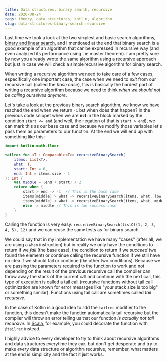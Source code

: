 ```yaml
---
title: Data structures, binary search, recursive
date: 2020-08-24
tags: theory, data structures, kotlin, algorithm
slug: data-structures-binary-search-recursive
---
```


Last time we took a look at the two simplest and basic search algorithms, [binary and linear search]({filename}/2020-08-19-data-structures-binary-and-linear-search.md), and I mentioned at the end that binary search is a good example of an algorithm that can be expressed in recursive way (and even analyzed its performance using the master theorem). I am pretty sure by now you already wrote the same algorithm using a recursive approach but just in case we will check a simple recursive algorithm for binary search.

When writing a recursive algorithm we need to take care of a few cases, especifically one important case, the case when we need to _exit_ from our recursive call (called the _base case_), this is basically the hardest part of writing a recursive algorithm because we need to think _when we should not be calling ourselves anymore_.

Let's take a look at the previous binary search algorithm, we know we have reached the end when we return `-1` but when does that happen? in the previous code snippet when we are **not** in the block marked by the condition `start <= end` (and well, the negation of that is `start > end`), we can mark this as our base case and because we modify those variables let's pass them as parameters to our function. At the end we will end up with something like this:

```kotlin
import kotlin.math.floor

tailrec fun <T : Comparable<T>> recursiveBinarySearch(
    items: List<T>,
    what: T,
    start: Int = 0,
    end: Int = items.size - 1
): Int {
    val middle = (end + start) / 2
    return when {
        start > end -> -1  // This is the base case
        items[middle] > what -> recursiveBinarySearch(items, what, low, middle - 1)
        items[middle] < what -> recursiveBinarySearch(items, what, middle + 1, high)
        else -> middle // This is the success case
    }
}
```

Calling the function is very easy: `recursiveBinarySearch(listOf(1, 2, 3, 4, 5), 12)` and we can reuse the same tests as for binary search.

We could say that in my implementation we have many "cases" (after all, we are using a `when` instruction) but in reality we only have the conditions to return if we _fail_ (the base case), the condition to return if we _succeed_ (we found the element) or continue calling the recursive function if we still have no idea if we should fail or continue (the other two conditions). Because we are passing the parameters required to the function to work and not depending on the result of the previous recursive call the compiler can throw away the stack of the current call and continue with the next call, this type of execution is called a [tail call](https://en.wikipedia.org/wiki/Tail_call) (recursive functions without tail call optimization are known for error messages like "your stack size is too big" or something similar). Functions using tail call are sometimes called _tail recursive_.

In the case of Kotlin is a good idea to add the `tailrec` modifier to the function, this doesn't make the function automatically tail recursive but the compiler will throw an error telling us that our function _is actually not tail recursive_. In [Scala](https://www.scala-lang.org/), for example, you could decorate the function with `@tailrec` instead.

I highly advice to every developer to try to think about recursive algorithms and data structures everytime they can, but don't get desperate and try to make _every_ data structure or algorithm recursive, remember, what matters at the end is simplicity and the fact it just works.

